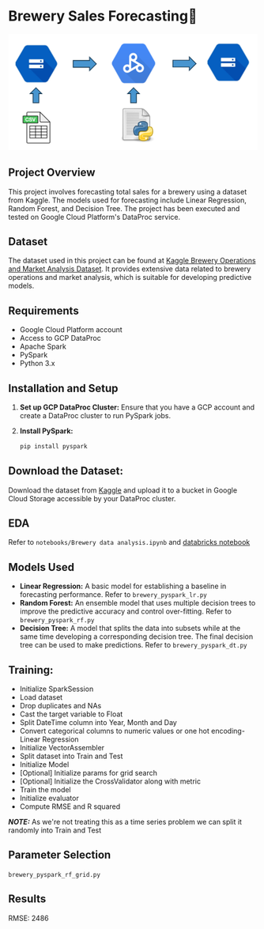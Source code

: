 # Brewery Sales Forecasting🍺
![cloud](imgs/cloud.png)
## Project Overview
This project involves forecasting total sales for a brewery using a dataset from Kaggle. The models used for forecasting include Linear Regression, Random Forest, and Decision Tree. The project has been executed and tested on Google Cloud Platform's DataProc service.

## Dataset
The dataset used in this project can be found at [Kaggle Brewery Operations and Market Analysis Dataset](https://www.kaggle.com/datasets/ankurnapa/brewery-operations-and-market-analysis-dataset/). It provides extensive data related to brewery operations and market analysis, which is suitable for developing predictive models.

## Requirements
- Google Cloud Platform account
- Access to GCP DataProc
- Apache Spark
- PySpark
- Python 3.x

## Installation and Setup
1. **Set up GCP DataProc Cluster:**
   Ensure that you have a GCP account and create a DataProc cluster to run PySpark jobs.

2. **Install PySpark:**
   ```bash
   pip install pyspark
    ```
## Download the Dataset:
Download the dataset from [Kaggle](https://www.kaggle.com/datasets/ankurnapa/brewery-operations-and-market-analysis-dataset/) and upload it to a bucket in Google Cloud Storage accessible by your DataProc cluster.

## EDA
Refer to `notebooks/Brewery data analysis.ipynb` and [databricks notebook](https://databricks-prod-cloudfront.cloud.databricks.com/public/4027ec902e239c93eaaa8714f173bcfc/5182382688665269/526089589527995/7916894787093757/latest.html )

## Models Used

* **Linear Regression:** A basic model for establishing a baseline in forecasting performance. Refer to `brewery_pyspark_lr.py`
* **Random Forest:** An ensemble model that uses multiple decision trees to improve the predictive accuracy and control over-fitting. Refer to `brewery_pyspark_rf.py`
*  **Decision Tree:** A model that splits the data into subsets while at the same time developing a corresponding decision tree. The final decision tree can be used to make predictions. Refer to `brewery_pyspark_dt.py`

## Training:
* Initialize SparkSession
* Load dataset
* Drop duplicates and NAs
* Cast the target variable to Float
* Split DateTime column into Year, Month and Day
* Convert categorical columns to numeric values or one hot encoding-Linear Regression
* Initialize VectorAssembler
* Split dataset into Train and Test
* Initialize Model
* [Optional] Initialize params for grid search
* [Optional] Initialize the CrossValidator along with metric
* Train the model
* Initialize evaluator
* Compute RMSE and R squared

**_NOTE:_**  As we're not treating this as a time series problem we can split it randomly into Train and Test 
## Parameter Selection
`brewery_pyspark_rf_grid.py`

## Results

RMSE: 2486
